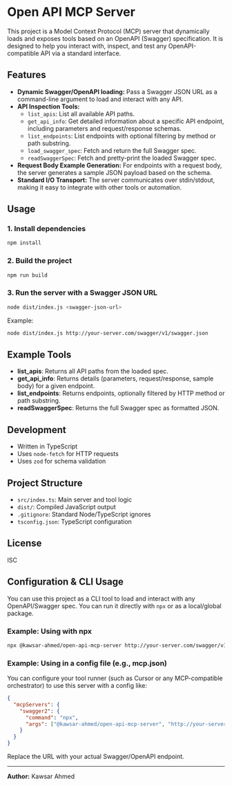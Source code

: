 # Open API MCP Server

This project is a Model Context Protocol (MCP) server that dynamically loads and exposes tools based on an OpenAPI (Swagger) specification. It is designed to help you interact with, inspect, and test any OpenAPI-compatible API via a standard interface.

## Features

- **Dynamic Swagger/OpenAPI loading:** Pass a Swagger JSON URL as a command-line argument to load and interact with any API.
- **API Inspection Tools:**
  - `list_apis`: List all available API paths.
  - `get_api_info`: Get detailed information about a specific API endpoint, including parameters and request/response schemas.
  - `list_endpoints`: List endpoints with optional filtering by method or path substring.
  - `load_swagger_spec`: Fetch and return the full Swagger spec.
  - `readSwaggerSpec`: Fetch and pretty-print the loaded Swagger spec.
- **Request Body Example Generation:** For endpoints with a request body, the server generates a sample JSON payload based on the schema.
- **Standard I/O Transport:** The server communicates over stdin/stdout, making it easy to integrate with other tools or automation.

## Usage

### 1. Install dependencies

```sh
npm install
```

### 2. Build the project

```sh
npm run build
```

### 3. Run the server with a Swagger JSON URL

```sh
node dist/index.js <swagger-json-url>
```

Example:

```sh
node dist/index.js http://your-server.com/swagger/v1/swagger.json
```

## Example Tools

- **list_apis**: Returns all API paths from the loaded spec.
- **get_api_info**: Returns details (parameters, request/response, sample body) for a given endpoint.
- **list_endpoints**: Returns endpoints, optionally filtered by HTTP method or path substring.
- **readSwaggerSpec**: Returns the full Swagger spec as formatted JSON.

## Development

- Written in TypeScript
- Uses `node-fetch` for HTTP requests
- Uses `zod` for schema validation

## Project Structure

- `src/index.ts`: Main server and tool logic
- `dist/`: Compiled JavaScript output
- `.gitignore`: Standard Node/TypeScript ignores
- `tsconfig.json`: TypeScript configuration

## License

ISC

## Configuration & CLI Usage

You can use this project as a CLI tool to load and interact with any OpenAPI/Swagger spec. You can run it directly with `npx` or as a local/global package.

### Example: Using with npx

```sh
npx @kawsar-ahmed/open-api-mcp-server http://your-server.com/swagger/v1/swagger.json
```

### Example: Using in a config file (e.g., mcp.json)

You can configure your tool runner (such as Cursor or any MCP-compatible orchestrator) to use this server with a config like:

```json
{
  "mcpServers": {
    "swagger2": {
      "command": "npx",
      "args": ["@kawsar-ahmed/open-api-mcp-server", "http://your-server.com/swagger/v1/swagger.json"]
    }
  }
}
```

Replace the URL with your actual Swagger/OpenAPI endpoint.

---

**Author:** Kawsar Ahmed
